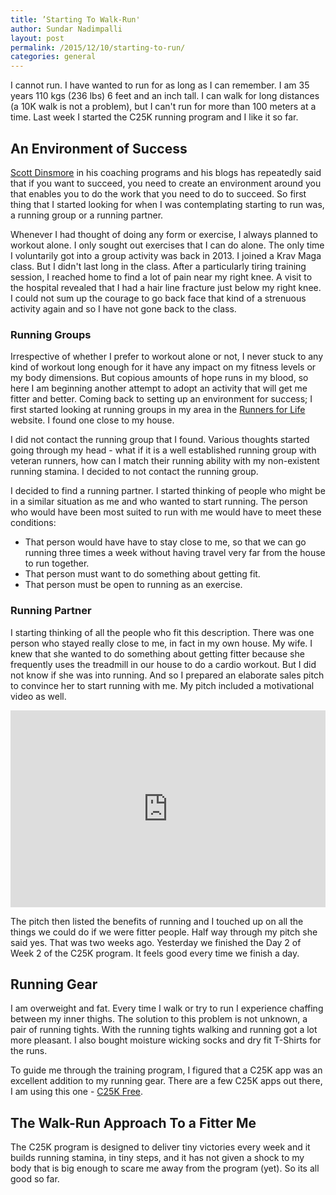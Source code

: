 ```yaml
---
title: ’Starting To Walk-Run'
author: Sundar Nadimpalli
layout: post
permalink: /2015/12/10/starting-to-run/
categories: general
---
```


I cannot run. I have wanted to run for as long as I can remember. I am 35 years 110 kgs (236 lbs) 6 feet and an inch tall. I can walk for long distances (a 10K walk is not a problem), but I can't run for more than 100 meters at a time. Last week I started the C25K running program and I like it so far. 

## An Environment of Success

[Scott Dinsmore](http://liveyourlegend.net/about-scott-dinsmore/) in his coaching programs and his blogs has repeatedly said that if you want to succeed, you need to create an environment around you that enables you to do the work that you need to do to succeed. So first thing that I started looking for when I was contemplating starting to run was, a running group or a running partner. 

Whenever I had thought of doing any form or exercise, I always planned to workout alone. I only sought out exercises that I can do alone. The only time I voluntarily got into a group activity was back in 2013. I joined a Krav Maga class. But I didn't last long in the class. After a particularly tiring training session, I reached home to find a lot of pain near my right knee. A visit to the hospital revealed that I had a hair line fracture just below my right knee. I could not sum up the courage to go back face that kind of a strenuous activity again and so I have not gone back to the class. 

### Running Groups

Irrespective of whether I prefer to workout alone or not, I never stuck to any kind of workout long enough for it have any impact on my fitness levels or my body dimensions. But copious amounts of hope runs in my blood, so here I am beginning another attempt to adopt an activity that will get me fitter and better. Coming back to setting up an environment for success; I first started looking at running groups in my area in the [Runners for Life](http://runnersforlife.com/page/training-in-bangalore) website. I found one close to my house. 

I did not contact the running group that I found. Various thoughts started going through my head - what if it is a well established running group with veteran runners, how can I match their running ability with my non-existent running stamina. I decided to not contact the running group. 

I decided to find a running partner. I started thinking of people who might be in a similar situation as me and who wanted to start running. The person who would have been most suited to run with me would have to meet these conditions: 

- That person would have have to stay close to me, so that we can go running three times a week without having travel very far from the house to run together. 
- That person must want to do something about getting fit. 
- That person must be open to running as an exercise.

### Running Partner

I starting thinking of all the people who fit this description. There was one person who stayed really close to me, in fact in my own house. My wife. I knew that she wanted to do something about getting fitter because she frequently uses the treadmill in our house to do a cardio workout. But I did not know if she was into running. And so I prepared an elaborate sales pitch to convince her to start running with me. My pitch included a motivational video as well. 

<iframe width="100%" height="315" src="https://www.youtube.com/embed/8SbXgQqbOoU" frameborder="0" allowfullscreen></iframe>

The pitch then listed the benefits of running and I touched up on all the things we could do if we were fitter people. Half way through my pitch she said yes. That was two weeks ago. Yesterday we finished the Day 2 of Week 2 of the C25K program. It feels good every time we finish a day. 

## Running Gear

I am overweight and fat. Every time I walk or try to run I experience chaffing between my inner thighs. The solution to this problem is not unknown, a pair of running tights. With the running tights walking and running got a lot more pleasant. I also bought moisture wicking socks and dry fit T-Shirts for the runs. 

To guide me through the training program, I figured that a C25K app was an excellent addition to my running gear. There are a few C25K apps out there, I am using this one - [C25K Free](http://c25kfree.com). 

## The Walk-Run Approach To a Fitter Me

The C25K program is designed to deliver tiny victories every week and it builds running stamina, in tiny steps, and it has not given a shock to my body that is big enough to scare me away from the program (yet). So its all good so far. 
